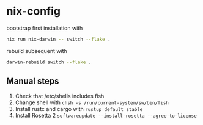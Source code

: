 # nix-config

bootstrap first installation with 

```bash
nix run nix-darwin -- switch --flake .
```

rebuild subsequent with
```bash
darwin-rebuild switch --flake .
```

## Manual steps

1. Check that /etc/shells includes fish
2. Change shell with `chsh -s /run/current-system/sw/bin/fish`
3. Install rustc and cargo with `rustup default stable`
4. Install Rosetta 2 `softwareupdate --install-rosetta --agree-to-license`

